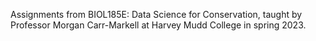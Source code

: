 Assignments from BIOL185E: Data Science for Conservation, taught by Professor Morgan Carr-Markell at Harvey Mudd College in spring 2023.
